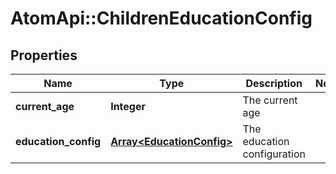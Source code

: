 # AtomApi::ChildrenEducationConfig

## Properties
Name | Type | Description | Notes
------------ | ------------- | ------------- | -------------
**current_age** | **Integer** | The current age | 
**education_config** | [**Array&lt;EducationConfig&gt;**](EducationConfig.md) | The education configuration | 


